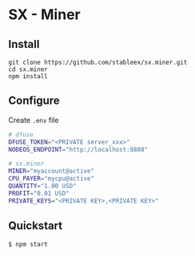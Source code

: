 # SX - Miner

## Install

```
git clone https://github.com/stableex/sx.miner.git
cd sx.miner
npm install
```

## Configure

Create `.env` file

```bash
# dfuse
DFUSE_TOKEN="<PRIVATE server_xxx>"
NODEOS_ENDPOINT="http://localhost:8888"

# sx.miner
MINER="myaccount@active"
CPU_PAYER="mycpu@active"
QUANTITY="1.00 USD"
PROFIT="0.01 USD"
PRIVATE_KEYS="<PRIVATE KEY>,<PRIVATE KEY>"
```

## Quickstart

```
$ npm start
```